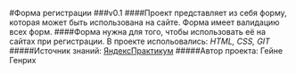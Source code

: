 #Форма регистрации
###v0.1
####Проект представляет из себя форму, которая может быть использована на сайте. Форма имеет валидацию всех форм.
####Форма нужна для того, чтобы использовать её на сайтах при регистрации. В проекте испольовались: *HTML, CSS, GIT*
#####Источник знаний: [ЯндексПрактикум](https://praktikum.yandex.ru/)
#####Автор проекта: Гейне Генрих
